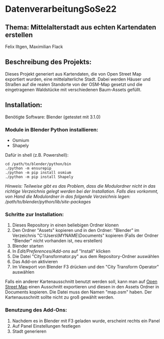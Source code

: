 # DatenverarbeitungSoSe22

## Thema: Mittelalterstadt aus echten Kartendaten erstellen
Felix Iltgen, Maximilian Flack

## Beschreibung des Projekts:
Dieses Projekt generiert aus Kartendaten, die von Open Street Map exportiert wurden, eine mittelalterliche Stadt.
Dabei werden Häuser und Straßen auf die realen Standorte von der OSM-Map gesetzt und die eingetragenen Waldstücke mit verschiedenen Baum-Assets gefüllt.

## Installation:
Benötigte Software:
Blender (getestet mit 3.1.0)

### Module in Blender Python installieren:
- Osmium
- Shapely

Dafür in shell (z.B. Powershell):
```
cd /path/to/blender/python/bin
./python -m ensurepip
./python -m pip install osmium
./python -m pip install Shapely
```

*Hinweis:
Teilweise gibt es das Problem, dass die Modulordner nicht in das richtige Verzeichnis gelegt werden bei der Installation.
Falls dies vorkommt, von Hand die Modulordner in das folgende Verzeichnis legen:
/path/to/blender/python/lib/site-packages*

### Schritte zur Installation:
1. Dieses Repository in einen beliebigen Ordner klonen
2. Den Ordner "Assets" kopieren und in den Ordner: "Blender" im Verzeichnis "C:\Users\MYNAME\Documents" kopieren (Falls der Ordner "Blender" nicht vorhanden ist, neu erstellen)
3. Blender starten
4. In *Edit/Preferences/Add-ons* auf "Install" klicken
5. Die Datei "CityTransformator.py" aus dem Repository-Ordner auswählen
6. Das Add-on aktivieren
7. Im Viewport von Blender F3 drücken und den "City Transform Operator" auswählen

Falls ein anderer Kartenausschnitt benutzt werden soll, kann man auf [Open Street Map](https://www.openstreetmap.org/) einen Ausschnitt exportieren und diesen in den Assets Ordner in Documents kopieren. Die Datei muss den Namen "map.osm" haben. Der Kartenausschnitt sollte nicht zu groß gewählt werden.

### Benutzung des Add-Ons:
1. Nachdem es in Blender mit F3 geladen wurde, erscheint rechts ein Panel
2. Auf Panel Einstellungen festlegen
3. Stadt generieren
